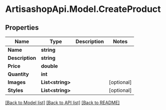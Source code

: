 # ArtisashopApi.Model.CreateProduct

## Properties

Name | Type | Description | Notes
------------ | ------------- | ------------- | -------------
**Name** | **string** |  | 
**Description** | **string** |  | 
**Price** | **double** |  | 
**Quantity** | **int** |  | 
**Images** | **List&lt;string&gt;** |  | [optional] 
**Styles** | **List&lt;string&gt;** |  | [optional] 

[[Back to Model list]](../README.md#documentation-for-models) [[Back to API list]](../README.md#documentation-for-api-endpoints) [[Back to README]](../README.md)

